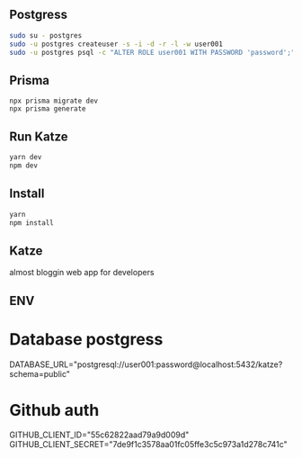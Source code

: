 ## Postgress 

```bash
sudo su - postgres
sudo -u postgres createuser -s -i -d -r -l -w user001
sudo -u postgres psql -c "ALTER ROLE user001 WITH PASSWORD 'password';"

```
## Prisma

```
npx prisma migrate dev
npx prisma generate
```


## Run Katze


```bash
yarn dev
npm dev
```

## Install 

```bash
yarn
npm install
```

## Katze

almost bloggin web app for developers

## ENV

# Database postgress

DATABASE_URL="postgresql://user001:password@localhost:5432/katze?schema=public"

# Github auth

GITHUB_CLIENT_ID="55c62822aad79a9d009d"
GITHUB_CLIENT_SECRET="7de9f1c3578aa01fc05ffe3c5c973a1d278c741c"

